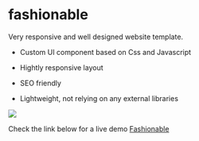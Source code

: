 # fashionable

Very responsive and well designed website template.

- Custom UI component based on Css and Javascript

- Hightly responsive layout

- SEO friendly

- Lightweight, not relying on any external libraries

![](https://i.ibb.co/35kNgdQV/fashionable.png)

Check the link below for a live demo
[Fashionable]( https://webconverge.github.io/fashionable/)

